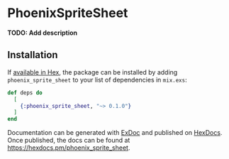 # PhoenixSpriteSheet

**TODO: Add description**

## Installation

If [available in Hex](https://hex.pm/docs/publish), the package can be installed
by adding `phoenix_sprite_sheet` to your list of dependencies in `mix.exs`:

```elixir
def deps do
  [
    {:phoenix_sprite_sheet, "~> 0.1.0"}
  ]
end
```

Documentation can be generated with [ExDoc](https://github.com/elixir-lang/ex_doc)
and published on [HexDocs](https://hexdocs.pm). Once published, the docs can
be found at <https://hexdocs.pm/phoenix_sprite_sheet>.

